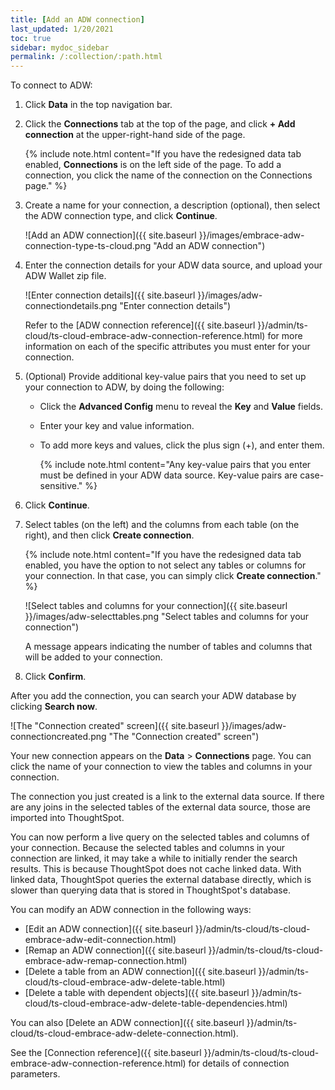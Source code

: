 ```yaml
---
title: [Add an ADW connection]
last_updated: 1/20/2021
toc: true
sidebar: mydoc_sidebar
permalink: /:collection/:path.html
---
```

To connect to ADW:

1. Click **Data** in the top navigation bar.

2. Click the **Connections** tab at the top of the page, and click **+ Add connection** at the upper-right-hand side of the page.

     <!-- ![]({{ site.baseurl }}/images/new-connection.png "New db connect") -->

     {% include note.html content="If you have the redesigned data tab enabled, **Connections** is on the left side of the page. To add a connection, you click the name of the connection on the Connections page." %}

3. Create a name for your connection, a description (optional), then select the ADW connection type, and click **Continue**.

     ![Add an ADW connection]({{ site.baseurl }}/images/embrace-adw-connection-type-ts-cloud.png "Add an ADW connection")

4. Enter the connection details for your ADW data source, and upload your ADW Wallet zip file.

    ![Enter connection details]({{ site.baseurl }}/images/adw-connectiondetails.png "Enter connection details")

    Refer to the [ADW connection reference]({{ site.baseurl }}/admin/ts-cloud/ts-cloud-embrace-adw-connection-reference.html) for more information on each of the specific attributes you must enter for your connection.

5. (Optional) Provide additional key-value pairs that you need to set up your connection to ADW, by doing the following:

   - Click the **Advanced Config** menu to reveal the **Key** and **Value** fields.
   - Enter your key and value information.
   - To add more keys and values, click the plus sign (+), and enter them.

     {% include note.html content="Any key-value pairs that you enter must be defined in your ADW data source. Key-value pairs are case-sensitive." %}

6. Click **Continue**.   

7. Select tables (on the left) and the columns from each table (on the right), and then click **Create connection**.

   {% include note.html content="If you have the redesigned data tab enabled, you have the option to not select any tables or columns for your connection. In that case, you can simply click **Create connection**." %} 

   ![Select tables and columns for your connection]({{ site.baseurl }}/images/adw-selecttables.png "Select tables and columns for your connection")

   A message appears indicating the number of tables and columns that will be added to your connection.

8. Click **Confirm**.

After you add the connection, you can search your ADW database by clicking **Search now**.

![The "Connection created" screen]({{ site.baseurl }}/images/adw-connectioncreated.png "The "Connection created" screen")

Your new connection appears on the **Data** > **Connections** page. You can click the name of your connection to view the tables and columns in your connection.   

The connection you just created is a link to the external data source. If there are any joins in the selected tables of the external data source, those are imported into ThoughtSpot.

You can now perform a live query on the selected tables and columns of your connection. Because the selected tables and columns in your connection are linked, it may take a while to initially render the search results. This is because ThoughtSpot does not cache linked data. With linked data, ThoughtSpot queries the external database directly, which is slower than querying data that is stored in ThoughtSpot's database.

You can modify an ADW connection in the following ways:

- [Edit an ADW connection]({{ site.baseurl }}/admin/ts-cloud/ts-cloud-embrace-adw-edit-connection.html)
- [Remap an ADW connection]({{ site.baseurl }}/admin/ts-cloud/ts-cloud-embrace-adw-remap-connection.html)
- [Delete a table from an ADW connection]({{ site.baseurl }}/admin/ts-cloud/ts-cloud-embrace-adw-delete-table.html)
- [Delete a table with dependent objects]({{ site.baseurl }}/admin/ts-cloud/ts-cloud-embrace-adw-delete-table-dependencies.html)

You can also [Delete an ADW connection]({{ site.baseurl }}/admin/ts-cloud/ts-cloud-embrace-adw-delete-connection.html).

See the [Connection reference]({{ site.baseurl }}/admin/ts-cloud/ts-cloud-embrace-adw-connection-reference.html) for details of connection parameters.

